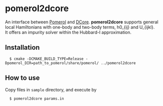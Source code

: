 # pomerol2dcore

An interface between
[Pomerol](http://aeantipov.github.io/pomerol/) and
[DCore](https://github.com/issp-center-dev/DCore).
**pomerol2dcore** supports general local Hamiltonians with one-body and two-body terms, h0_{ij} and U_{ijkl}.
It offers an impurity solver within the Hubbard-I approximation.

## Installation

```
  $ cmake -DCMAKE_BUILD_TYPE=Release -Dpomerol_DIR=path_to_pomerol/share/pomerol/ ../pomerol2dcore
```

## How to use

Copy files in ``sample`` directory, and execute by
```
  $ pomerol2dcore params.in
```
